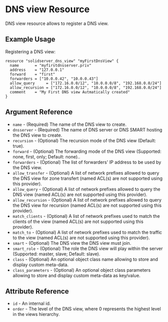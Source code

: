 # DNS view Resource

DNS view resource allows to register a DNS view.

## Example Usage

Registering a DNS view:
```
resource "solidserver_dns_view" "myFirstDnsView" {
  name       = "myfirstdnsserver.priv"
  address    = "127.0.0.1"
  forward    = "first"
  forwarders = ["10.0.0.42", "10.0.0.43"]
  allow_query     = ["172.16.0.0/12", "10.0.0.0/8", "192.168.0.0/24"]
  allow_recursion = ["172.16.0.0/12", "10.0.0.0/8", "192.168.0.0/24"]
  comment    = "My First DNS view Autmatically created"
}
```

## Argument Reference

* `name` - (Required) The name of the DNS view to create.
* `dnsserver` - (Required) The name of DNS server or DNS SMART hosting the DNS view to create.
* `recursion` - (Optional) The recursion mode of the DNS view (Default: true).
* `forward` - (Optional) The forwarding mode of the DNS view (Supported: none, first, only; Default: none)..
* `forwarders` - (Optional) The list of forwarders' IP address to be used by the DNS view.
* `allow_transfer` - (Optional) A list of network prefixes allowed to query the DNS view for zone transfert (named ACL(s) are not supported using this provider).
* `allow_query` - (Optional) A list of network prefixes allowed to query the DNS view (named ACL(s) are not supported using this provider).
* `allow_recursion` - (Optional) A list of network prefixes allowed to query the DNS view for recursion (named ACL(s) are not supported using this provider).
* `match_clients` - (Optional) A list of network prefixes used to match the clients of the view (named ACL(s) are not supported using this provider).
* `match_to` - (Optional) A list of network prefixes used to match the traffic to the view (named ACL(s) are not supported using this provider).
* `smart` - (Optional) The DNS view the DNS view must join.
* `smart_role` - (Optional) The role the DNS view will play within the server (Supported: master, slave; Default: slave).
* `class` - (Optional) An optional object class name allowing to store and display custom meta-data.
* `class_parameters` - (Optional) An optional object class parameters allowing to store and display custom meta-data as key/value.

## Attribute Reference

* `id` - An internal id.
* `order` - The level of the DNS view, where 0 represents the highest level in the views hierarchy.
